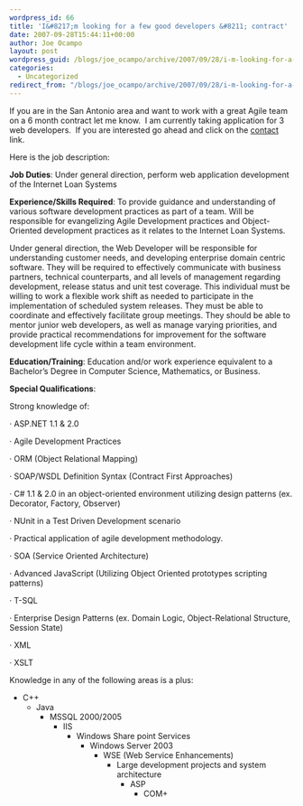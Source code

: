 ```yaml
---
wordpress_id: 66
title: 'I&#8217;m looking for a few good developers &#8211; contract'
date: 2007-09-28T15:44:11+00:00
author: Joe Ocampo
layout: post
wordpress_guid: /blogs/joe_ocampo/archive/2007/09/28/i-m-looking-for-a-few-good-developers-contract.aspx
categories:
  - Uncategorized
redirect_from: "/blogs/joe_ocampo/archive/2007/09/28/i-m-looking-for-a-few-good-developers-contract.aspx/"
---
```

If you are in the San Antonio area and want to work with a great Agile team on a 6 month contract let me know.&nbsp; I am currently taking application for 3 web developers.&nbsp; If you are interested go ahead and click on the <a href="http://www.lostechies.com/blogs/joe_ocampo/contact.aspx" target="_blank">contact</a> link.

Here is the job description:

**Job Duties**: Under general direction, perform web application development of the Internet Loan Systems 

**Experience/Skills Required**: To provide guidance and understanding of various software development practices as part of a team. Will be responsible for evangelizing Agile Development practices and Object-Oriented development practices as it relates to the Internet Loan Systems. 

Under general direction, the Web Developer will be responsible for understanding customer needs, and developing enterprise domain centric software. They will be required to effectively communicate with business partners, technical counterparts, and all levels of management regarding development, release status and unit test coverage. This individual must be willing to work a flexible work shift as needed to participate in the implementation of scheduled system releases. They must be able to coordinate and effectively facilitate group meetings. They should be able to mentor junior web developers, as well as manage varying priorities, and provide practical recommendations for improvement for the software development life cycle within a team environment. 

**Education/Training**: Education and/or work experience equivalent to a Bachelor’s Degree in Computer Science, Mathematics, or Business. 

**Special Qualifications**: 

Strong knowledge of: 

· ASP.NET 1.1 & 2.0 

· Agile Development Practices 

· ORM (Object Relational Mapping) 

· SOAP/WSDL Definition Syntax (Contract First Approaches) 

· C# 1.1 & 2.0 in an object-oriented environment utilizing design patterns (ex. Decorator, Factory, Observer) 

· NUnit in a Test Driven Development scenario 

· Practical application of agile development methodology. 

· SOA (Service Oriented Architecture) 

· Advanced JavaScript (Utilizing Object Oriented prototypes scripting patterns) 

· T-SQL 

· Enterprise Design Patterns (ex. Domain Logic, Object-Relational Structure, Session State) 

· XML 

· XSLT 

Knowledge in any of the following areas is a plus: 

  * C++ 
      * Java 
          * MSSQL 2000/2005 
              * IIS 
                  * Windows Share point Services 
                      * Windows Server 2003 
                          * WSE (Web Service Enhancements) 
                              * Large development projects and system architecture 
                                  * ASP 
                                      * COM+ </ul>